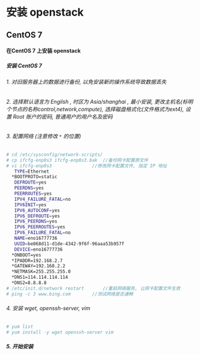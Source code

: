 # 安装 openstack

## CentOS 7 

#### 在CentOS 7 上安装 openstack 
 
##### 安装 CentOS 7 

###### 1. 对旧服务器上的数据进行备份, 以免安装新的操作系统导致数据丢失
###### 2. 选择默认语言为 Engilsh , 时区为 Asia/shanghai , 最小安装, 更改主机名(标明个节点的名称control,network,compute), 选择磁盘格式化(文件格式为ext4), 设置 Root 账户的密码, 普通用户的用户名及密码
###### 3. 配置网络 (注意修改 `*` 的位置)   
```bash
# cd /etc/sysconfig/network-scripts/
# cp ifcfg-enp0s3 ifcfg-enp0s3.bak	//备份网卡配置原文件
# vi ifcfg-enp0s3		        //修改网卡配置文件, 指定 IP 地址
   TYPE=Ethernet
  *BOOTPROTO=static 
   DEFROUTE=yes
   PEERDNS=yes
   PEERROUTES=yes
   IPV4_FAILURE_FATAL=no
   IPV6INIT=yes
   IPV6_AUTOCONF=yes
   IPV6_DEFROUTE=yes
   IPV6_PEERDNS=yes
   IPV6_PEERROUTES=yes
   IPV6_FAILURE_FATAL=no
   NAME=eno16777736
   UUID=be068d11-d1de-4342-9f6f-96aaa53b957f
   DEVICE=eno16777736
  *ONBOOT=yes
  *IPADDR=192.168.2.7
  *GATEWAY=192.168.2.2
  *NETMASK=255.255.255.0
  *DNS1=114.114.114.114
  *DNS2=8.8.8.8
# /etc/init.d/network restart		//重启网络服务, 让网卡配置文件生效
# ping -c 3 www.bing.com		//测试网络是否通畅
 ```
###### 4. 安装 wget, openssh-server, vim
```bash
# yum list
# yum install -y wget openssh-server vim
```
##### 5. 开始安装
